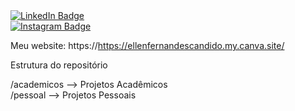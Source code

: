<div id="badges">
  <a href="https://www.linkedin.com/in/ellen-fernandes-candido/">
    <img src="https://img.shields.io/badge/LinkedIn-blue?style=for-the-badge&logo=linkedin&logoColor=white" alt="LinkedIn Badge"/>
  </a>
</div>

<div id="badges">
  <a href="[https://www.linkedin.com/in/ellen-fernandes-candido/](https://www.instagram.com/ellenfernandes._?igsh=MWI2YzVkZWttZGwwZQ%3D%3D&utm_source=qr)">
    <img src="https://img.shields.io/badge/Instagram-pink?style=for-the-badge&logo=Instagram&logoColor=white" alt="Instagram Badge"/>
  </a>
</div>

</div>  


Meu website: https://https://ellenfernandescandido.my.canva.site/

Estrutura do repositório

/academicos --> Projetos Acadêmicos  
/pessoal --> Projetos Pessoais 

